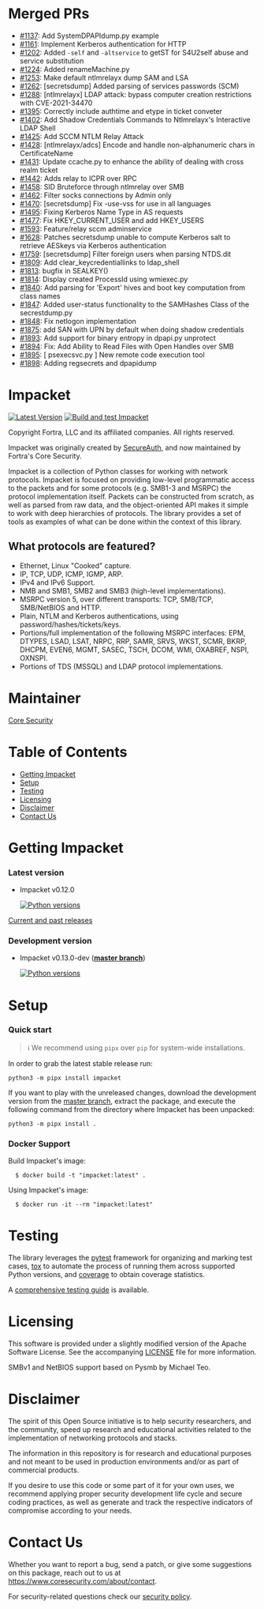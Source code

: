 Merged PRs
==========

* [#1137](https://github.com/SecureAuthCorp/impacket/pull/1137): Add SystemDPAPIdump.py example
* [#1161](https://github.com/SecureAuthCorp/impacket/pull/1161): Implement Kerberos authentication for HTTP
* [#1202](https://github.com/SecureAuthCorp/impacket/pull/1202): Added `-self` and `-altservice` to getST for S4U2self abuse and service substitution
* [#1224](https://github.com/SecureAuthCorp/impacket/pull/1224): Added renameMachine.py
* [#1253](https://github.com/SecureAuthCorp/impacket/pull/1253): Make default ntlmrelayx dump SAM and LSA
* [#1262](https://github.com/SecureAuthCorp/impacket/pull/1262): [secretsdump] Added parsing of services passwords (SCM)
* [#1288](https://github.com/SecureAuthCorp/impacket/pull/1288): [ntlmrelayx] LDAP attack: bypass computer creation restrictions with CVE-2021-34470
* [#1395](https://github.com/SecureAuthCorp/impacket/pull/1395): Correctly include authtime and etype in ticket conveter
* [#1402](https://github.com/SecureAuthCorp/impacket/pull/1402): Add Shadow Credentials Commands to Ntlmrelayx's Interactive LDAP Shell
* [#1425](https://github.com/SecureAuthCorp/impacket/pull/1425): Add SCCM NTLM Relay Attack
* [#1428](https://github.com/SecureAuthCorp/impacket/pull/1428): [ntlmrelayx/adcs] Encode and handle non-alphanumeric chars in CertificateName
* [#1431](https://github.com/SecureAuthCorp/impacket/pull/1431): Update ccache.py to enhance the ability of dealing with cross realm ticket
* [#1442](https://github.com/SecureAuthCorp/impacket/pull/1442): Adds relay to ICPR over RPC
* [#1458](https://github.com/SecureAuthCorp/impacket/pull/1458): SID Bruteforce through ntlmrelay over SMB
* [#1462](https://github.com/SecureAuthCorp/impacket/pull/1462): Filter socks connections by Admin only
* [#1470](https://github.com/SecureAuthCorp/impacket/pull/1470): [secretsdump] Fix -use-vss for use in all languages
* [#1495](https://github.com/SecureAuthCorp/impacket/pull/1495): Fixing Kerberos Name Type in AS requests
* [#1477](https://github.com/SecureAuthCorp/impacket/pull/1477): Fix HKEY_CURRENT_USER and add HKEY_USERS
* [#1593](https://github.com/SecureAuthCorp/impacket/pull/1593): Feature/relay sccm adminservice
* [#1628](https://github.com/SecureAuthCorp/impacket/pull/1628): Patches secretsdump unable to compute Kerberos salt to retrieve AESkeys via Kerberos authentication
* [#1759](https://github.com/SecureAuthCorp/impacket/pull/1759): [secretsdump] Filter foreign users when parsing NTDS.dit
* [#1809](https://github.com/SecureAuthCorp/impacket/pull/1809): Add clear_keycredentiallinks to ldap_shell
* [#1813](https://github.com/SecureAuthCorp/impacket/pull/1813): bugfix in SEALKEY()
* [#1814](https://github.com/SecureAuthCorp/impacket/pull/1814): Display created ProcessId using wmiexec.py
* [#1840](https://github.com/SecureAuthCorp/impacket/pull/1840): Add parsing for 'Export' hives and boot key computation from class names
* [#1847](https://github.com/SecureAuthCorp/impacket/pull/1847): Added user-status functionality to the SAMHashes Class of the secrestdump.py
* [#1848](https://github.com/SecureAuthCorp/impacket/pull/1848): Fix netlogon implementation
* [#1875](https://github.com/SecureAuthCorp/impacket/pull/1875): add SAN with UPN by default when doing shadow credentials
* [#1893](https://github.com/SecureAuthCorp/impacket/pull/1893): Add support for binary entropy in dpapi.py unprotect
* [#1894](https://github.com/SecureAuthCorp/impacket/pull/1894): Fix: Add Ability to Read Files with Open Handles over SMB
* [#1895](https://github.com/SecureAuthCorp/impacket/pull/1895): [ psexecsvc.py ] New remote code execution tool
* [#1898](https://github.com/SecureAuthCorp/impacket/pull/1898): Adding regsecrets and dpapidump

Impacket
========

[![Latest Version](https://img.shields.io/pypi/v/impacket.svg)](https://pypi.python.org/pypi/impacket/)
[![Build and test Impacket](https://github.com/fortra/impacket/actions/workflows/build_and_test.yml/badge.svg)](https://github.com/fortra/impacket/actions/workflows/build_and_test.yml)

Copyright Fortra, LLC and its affiliated companies. All rights reserved.

Impacket was originally created by [SecureAuth](https://www.secureauth.com/labs/open-source-tools/impacket), and now maintained by Fortra's Core Security.

Impacket is a collection of Python classes for working with network
protocols. Impacket is focused on providing low-level
programmatic access to the packets and for some protocols (e.g.
SMB1-3 and MSRPC) the protocol implementation itself.
Packets can be constructed from scratch, as well as parsed from 
raw data, and the object-oriented API makes it simple to work with 
deep hierarchies of protocols. The library provides a set of tools
as examples of what can be done within the context of this library.

What protocols are featured?
----------------------------

 * Ethernet, Linux "Cooked" capture.
 * IP, TCP, UDP, ICMP, IGMP, ARP.
 * IPv4 and IPv6 Support.
 * NMB and SMB1, SMB2 and SMB3 (high-level implementations).
 * MSRPC version 5, over different transports: TCP, SMB/TCP, SMB/NetBIOS and HTTP.
 * Plain, NTLM and Kerberos authentications, using password/hashes/tickets/keys.
 * Portions/full implementation of the following MSRPC interfaces: EPM, DTYPES, LSAD, LSAT, NRPC, RRP, SAMR, SRVS, WKST, SCMR, BKRP, DHCPM, EVEN6, MGMT, SASEC, TSCH, DCOM, WMI, OXABREF, NSPI, OXNSPI.
 * Portions of TDS (MSSQL) and LDAP protocol implementations.
 
Maintainer
==========

[Core Security](https://www.coresecurity.com/)


Table of Contents
=================

* [Getting Impacket](#getting-impacket)
* [Setup](#setup)
* [Testing](#testing)
* [Licensing](#licensing)
* [Disclaimer](#disclaimer)
* [Contact Us](#contact-us)

Getting Impacket
================

### Latest version

* Impacket v0.12.0

  [![Python versions](https://img.shields.io/pypi/pyversions/impacket.svg)](https://pypi.python.org/pypi/impacket/)

[Current and past releases](https://github.com/fortra/impacket/releases)

### Development version

* Impacket v0.13.0-dev (**[master branch](https://github.com/fortra/impacket/tree/master)**)

  [![Python versions](https://img.shields.io/badge/python-3.8%20|%203.9%20|%203.10%20|%203.11%20|%203.12-blue.svg)](https://github.com/fortra/impacket/tree/master)


Setup
=====

### Quick start

> :information_source: We recommend using `pipx` over `pip` for system-wide installations.

In order to grab the latest stable release run:

    python3 -m pipx install impacket

If you want to play with the unreleased changes, download the development 
version from the [master branch](https://github.com/fortra/impacket/tree/master),
extract the package, and execute the following command from the
directory where Impacket has been unpacked:

    python3 -m pipx install .

### Docker Support

Build Impacket's image:

      $ docker build -t "impacket:latest" .

Using Impacket's image:

      $ docker run -it --rm "impacket:latest"

Testing
=======

The library leverages the [pytest](https://docs.pytest.org/) framework for organizing
and marking test cases, [tox](https://tox.readthedocs.io/) to automate the process of
running them across supported Python versions, and [coverage](https://coverage.readthedocs.io/)
to obtain coverage statistics.

A [comprehensive testing guide](TESTING.md) is available.


Licensing
=========

This software is provided under a slightly modified version of
the Apache Software License. See the accompanying [LICENSE](LICENSE) file for
more information.

SMBv1 and NetBIOS support based on Pysmb by Michael Teo.

Disclaimer
==========

The spirit of this Open Source initiative is to help security researchers,
and the community, speed up research and educational activities related to
the implementation of networking protocols and stacks.

The information in this repository is for research and educational purposes
and not meant to be used in production environments and/or as part
of commercial products.

If you desire to use this code or some part of it for your own uses, we
recommend applying proper security development life cycle and secure coding
practices, as well as generate and track the respective indicators of
compromise according to your needs.


Contact Us
==========

Whether you want to report a bug, send a patch, or give some suggestions
on this package, reach out to us at https://www.coresecurity.com/about/contact.

For security-related questions check our [security policy](SECURITY.md).
